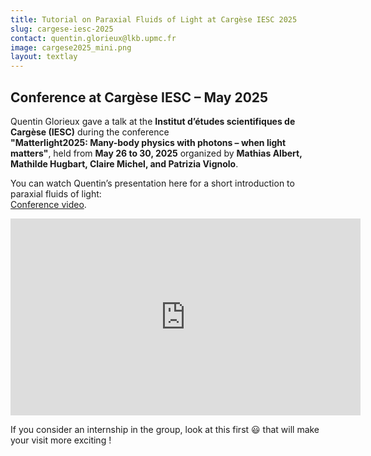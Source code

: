 ```yaml
---
title: Tutorial on Paraxial Fluids of Light at Cargèse IESC 2025
slug: cargese-iesc-2025
contact: quentin.glorieux@lkb.upmc.fr
image: cargese2025_mini.png
layout: textlay
---
```


## Conference at Cargèse IESC – May 2025

Quentin Glorieux gave a talk at the **Institut d’études scientifiques de Cargèse (IESC)** during the conference  
**"Matterlight2025: Many-body physics with photons – when light matters"**, held from **May 26 to 30, 2025** organized by **Mathias Albert, Mathilde Hugbart, Claire Michel, and Patrizia Vignolo**.

You can watch Quentin’s presentation here for a short introduction to paraxial fluids of light:  
[Conference video](https://www.youtube.com/watch?v=qcByGRGOjv4&list=PLrkBbrE0qf8GDkAFclGSJsaKuk1cBpx9M&index=6).

<iframe width="560" height="315" src="https://www.youtube.com/embed/qcByGRGOjv4?si=ZeplEJyhmK4JpA8o" title="YouTube video player" frameborder="0" allow="accelerometer; autoplay; clipboard-write; encrypted-media; gyroscope; picture-in-picture; web-share" referrerpolicy="strict-origin-when-cross-origin" allowfullscreen></iframe>


If you consider an internship in the group, look at this first 😃 that will make your visit more exciting !